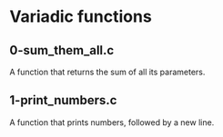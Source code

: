 # Variadic functions
## 0-sum_them_all.c
A function that returns the sum of all its parameters.
## 1-print_numbers.c
A function that prints numbers, followed by a new line.
